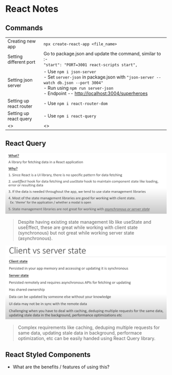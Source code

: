 # React Notes

## Commands 

|  |  |
|----------|----------|
| Creating new app | `npx create-react-app <file_name>` |
| Setting different port | Go to package.json and update the command, similar to :-<br> `"start": "PORT=3001 react-scripts start",`|
| Setting json server | - Use `npm i json-server` <br>- Set `server-json` in package.json with `"json-server --watch db.json --port 3004"` <br>- Run using `npm run server-json` <br> - Endpoint -- [http://localhost:3004/superheroes](http://localhost:3004/superheroes) |
| Setting up react router | - Use `npm i react-router-dom` |
| Setting up react query |  - Use `npm i react-query` |
| <> | <> |


## React Query 

![alt text](./images/image.png)
> Despite having existing state management lib like useState and useEffect, these are great while working with client state (synchronous) but not great while working server state (asynchronous).  

![alt text](./images/image-1.png)
> Complex requirements like caching, deduping multiple requests for same data, updating stale data in background, performace optimization, etc can be easily handed using React Query library.


## React Styled Components
- What are the benefits / features of using this? 
